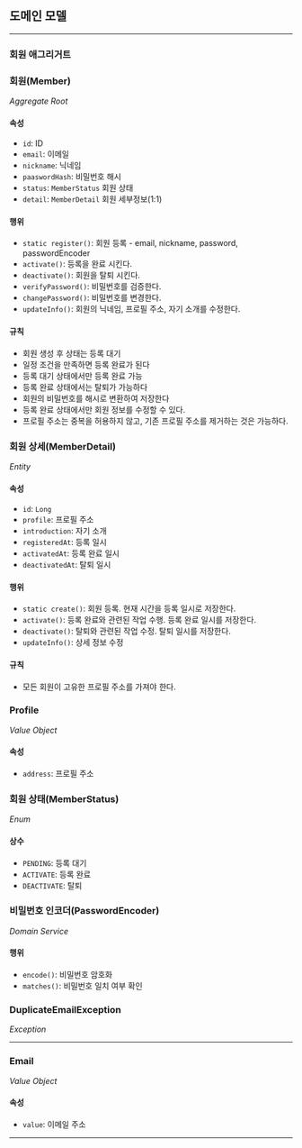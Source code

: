 ## 도메인 모델

---
### **회원 애그리거트**

### 회원(Member)
_Aggregate Root_
#### 속성
- `id`: ID
- `email`: 이메일
- `nickname`: 닉네임
- `paaswordHash`: 비밀번호 해시
- `status`: `MemberStatus` 회원 상태
- `detail`: `MemberDetail` 회원 세부정보(1:1)
#### 행위
- `static register()`: 회원 등록 - email, nickname, password, passwordEncoder
- `activate()`: 등록을 완료 시킨다.
- `deactivate()`: 회원을 탈퇴 시킨다.
- `verifyPassword()`: 비밀번호를 검증한다.
- `changePassword()`: 비밀번호를 변경한다.
- `updateInfo()`: 회원의 닉네임, 프로필 주소, 자기 소개를 수정한다.
#### 규칙
- 회원 생성 후 상태는 등록 대기
- 일정 조건을 만족하면 등록 완료가 된다
- 등록 대기 상태에서만 등록 완료 가능
- 등록 완료 상태에서는 탈퇴가 가능하다
- 회원의 비밀번호를 해시로 변환하여 저장한다
- 등록 완료 상태에서만 회원 정보를 수정할 수 있다.
- 프로필 주소는 중복을 허용하지 않고, 기존 프로필 주소를 제거하는 것은 가능하다.

### 회원 상세(MemberDetail)
_Entity_
#### 속성
- `id`: `Long`
- `profile`: 프로필 주소
- `introduction`: 자기 소개
- `registeredAt`: 등록 일시
- `activatedAt`: 등록 완료 일시
- `deactivatedAt`: 탈퇴 일시
#### 행위
- `static create()`: 회원 등록. 현재 시간을 등록 일시로 저장한다.
- `activate()`: 등록 완료와 관련된 작업 수행. 등록 완료 일시를 저장한다.
- `deactivate()`: 탈퇴와 관련된 작업 수정. 탈퇴 일시를 저장한다.
- `updateInfo()`: 상세 정보 수정
#### 규칙
- 모든 회원이 고유한 프로필 주소를 가져야 한다.

### Profile
_Value Object_
#### 속성
- `address`: 프로필 주소

### 회원 상태(MemberStatus)
_Enum_
#### 상수
- `PENDING`: 등록 대기
- `ACTIVATE`: 등록 완료
- `DEACTIVATE`: 탈퇴

### 비밀번호 인코더(PasswordEncoder)
_Domain Service_
#### 행위
- `encode()`: 비밀번호 암호화
- `matches()`: 비밀번호 일치 여부 확인

### DuplicateEmailException
_Exception_

---

### Email
_Value Object_
#### 속성
- `value`: 이메일 주소

---
